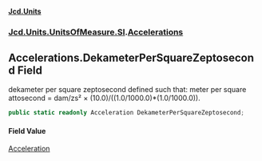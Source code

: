 #### [Jcd.Units](index.md 'index')
### [Jcd.Units.UnitsOfMeasure.SI](Jcd.Units.UnitsOfMeasure.SI.md 'Jcd.Units.UnitsOfMeasure.SI').[Accelerations](Accelerations.md 'Jcd.Units.UnitsOfMeasure.SI.Accelerations')

## Accelerations.DekameterPerSquareZeptosecond Field

dekameter per square zeptosecond defined such that: meter per square attosecond = dam/zs² ×
(10.0)/((1.0/1000.0)*(1.0/1000.0)).

```csharp
public static readonly Acceleration DekameterPerSquareZeptosecond;
```

#### Field Value
[Acceleration](Acceleration.md 'Jcd.Units.UnitTypes.Acceleration')